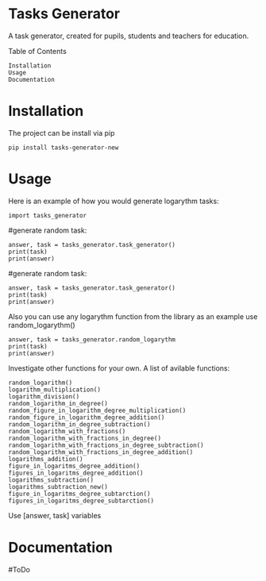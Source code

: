 # Tasks Generator


A task generator, created for pupils, students and teachers for education. 




Table of Contents

    Installation
    Usage
    Documentation

# Installation

The project can be install via pip

    pip install tasks-generator-new

# Usage

Here is an example of how you would generate logarythm tasks:
    
    import tasks_generator
#generate random task:

    answer, task = tasks_generator.task_generator()
    print(task)
    print(answer)


#generate random task:

    answer, task = tasks_generator.task_generator()
    print(task)
    print(answer)

 Also you can use any logarythm function from the library as an example use random_logarythm()
 
    answer, task = tasks_generator.random_logarythm
    print(task)
    print(answer)

Investigate other functions for your own.
A list of avilable functions:

    random_logarithm()
    logarithm_multiplication()
    logarithm_division()
    random_logarithm_in_degree()
    random_figure_in_logarithm_degree_multiplication()
    random_figure_in_logarithm_degree_addition()
    random_logarithm_in_degree_subtraction()
    random_logarithm_with_fractions()
    random_logarithm_with_fractions_in_degree()
    random_logarithm_with_fractions_in_degree_subtraction()
    random_logarithm_with_fractions_in_degree_addition()
    logarithms_addition()
    figure_in_logaritms_degree_addition()
    figures_in_logaritms_degree_addition()
    logarithms_subtraction()
    logarithms_subtraction_new()
    figure_in_logaritms_degree_subtarction()
    figures_in_logaritms_degree_subtarction()


Use [answer, task] variables
 
 




# Documentation

#ToDo 
